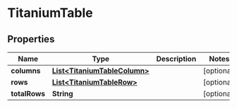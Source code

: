 

# TitaniumTable


## Properties

| Name | Type | Description | Notes |
|------------ | ------------- | ------------- | -------------|
|**columns** | [**List&lt;TitaniumTableColumn&gt;**](TitaniumTableColumn.md) |  |  [optional] |
|**rows** | [**List&lt;TitaniumTableRow&gt;**](TitaniumTableRow.md) |  |  [optional] |
|**totalRows** | **String** |  |  [optional] |



